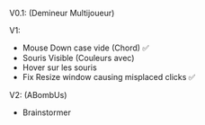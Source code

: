 V0.1: (Demineur Multijoueur)

V1:

-   Mouse Down case vide (Chord) :white_check_mark:
-   Souris Visible (Couleurs avec)
-   Hover sur les souris
-   Fix Resize window causing misplaced clicks :white_check_mark:

V2: (ABombUs)

-   Brainstormer
